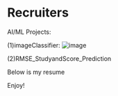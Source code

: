 # Recruiters

AI/ML Projects:

(1)imageClassifier:
![image](https://github.com/KyeraFrancis/Recruiters/assets/131722539/dad3526d-7f4e-40be-af25-687dd47e3678)


(2)RMSE_StudyandScore_Prediction

Below is my resume 

Enjoy!
